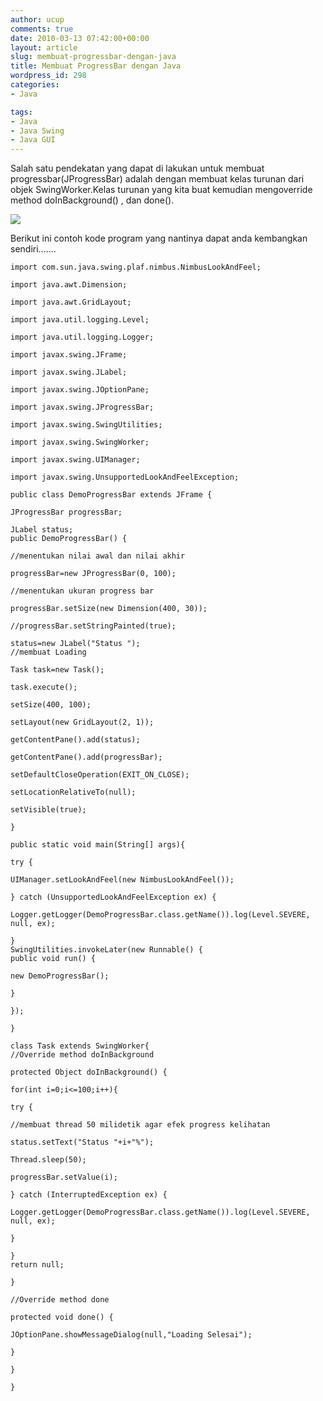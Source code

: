 ```yaml
---
author: ucup
comments: true
date: 2010-03-13 07:42:00+00:00
layout: article
slug: membuat-progressbar-dengan-java
title: Membuat ProgressBar dengan Java
wordpress_id: 298
categories:
- Java

tags:
- Java
- Java Swing
- Java GUI
---
```


Salah satu pendekatan yang dapat di lakukan untuk membuat progressbar(JProgressBar) adalah dengan membuat kelas turunan dari objek SwingWorker.Kelas turunan yang kita buat kemudian mengoverride method doInBackground() , dan done().

![](http://i64.tinypic.com/2pta4h1.jpg)

Berikut ini contoh kode program yang nantinya dapat anda kembangkan sendiri.......



    import com.sun.java.swing.plaf.nimbus.NimbusLookAndFeel;

    import java.awt.Dimension;

    import java.awt.GridLayout;

    import java.util.logging.Level;

    import java.util.logging.Logger;

    import javax.swing.JFrame;

    import javax.swing.JLabel;

    import javax.swing.JOptionPane;

    import javax.swing.JProgressBar;

    import javax.swing.SwingUtilities;

    import javax.swing.SwingWorker;

    import javax.swing.UIManager;

    import javax.swing.UnsupportedLookAndFeelException;

    public class DemoProgressBar extends JFrame {

    JProgressBar progressBar;

    JLabel status;
    public DemoProgressBar() {

    //menentukan nilai awal dan nilai akhir

    progressBar=new JProgressBar(0, 100);

    //menentukan ukuran progress bar

    progressBar.setSize(new Dimension(400, 30));

    //progressBar.setStringPainted(true);

    status=new JLabel("Status ");
    //membuat Loading

    Task task=new Task();

    task.execute();

    setSize(400, 100);

    setLayout(new GridLayout(2, 1));

    getContentPane().add(status);

    getContentPane().add(progressBar);

    setDefaultCloseOperation(EXIT_ON_CLOSE);

    setLocationRelativeTo(null);

    setVisible(true);

    }

    public static void main(String[] args){

    try {

    UIManager.setLookAndFeel(new NimbusLookAndFeel());

    } catch (UnsupportedLookAndFeelException ex) {

    Logger.getLogger(DemoProgressBar.class.getName()).log(Level.SEVERE, null, ex);

    }
    SwingUtilities.invokeLater(new Runnable() {
    public void run() {

    new DemoProgressBar();

    }

    });

    }

    class Task extends SwingWorker{
    //Override method doInBackground

    protected Object doInBackground() {

    for(int i=0;i<=100;i++){

    try {

    //membuat thread 50 milidetik agar efek progress kelihatan

    status.setText("Status "+i+"%");

    Thread.sleep(50);

    progressBar.setValue(i);

    } catch (InterruptedException ex) {

    Logger.getLogger(DemoProgressBar.class.getName()).log(Level.SEVERE, null, ex);

    }

    }
    return null;

    }

    //Override method done

    protected void done() {

    JOptionPane.showMessageDialog(null,"Loading Selesai");

    }

    }

    }
